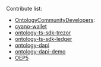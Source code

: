 Contribute list:
* [OntologyCommunityDevelopers](https://github.com/OntologyCommunityDevelopers):
* [cyano-wallet](https://github.com/OntologyCommunityDevelopers/cyano-wallet)
* [ontology-ts-sdk-trezor](https://github.com/OntologyCommunityDevelopers/ontology-ts-sdk-trezor)
* [ontology-ts-sdk-ledger](https://github.com/OntologyCommunityDevelopers/ontology-ts-sdk-ledger)
* [ontology-dapi](https://github.com/OntologyCommunityDevelopers/ontology-dapi)
* [ontology-dapi-demo](https://github.com/OntologyCommunityDevelopers/ontology-dapi-demo)
* [OEP5](https://github.com/ontio/OEPs/pull/8)